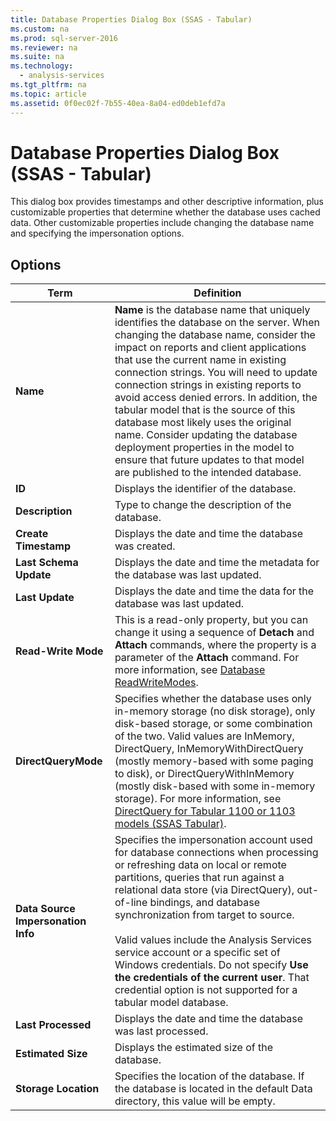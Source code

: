 ```yaml
---
title: Database Properties Dialog Box (SSAS - Tabular)
ms.custom: na
ms.prod: sql-server-2016
ms.reviewer: na
ms.suite: na
ms.technology: 
  - analysis-services
ms.tgt_pltfrm: na
ms.topic: article
ms.assetid: 0f0ec02f-7b55-40ea-8a04-ed0deb1efd7a
---
```

# Database Properties Dialog Box (SSAS - Tabular)
  This dialog box provides timestamps and other descriptive information, plus customizable properties that determine whether the database uses cached data. Other customizable properties include changing the database name and specifying the impersonation options.  
  
## Options  
  
|Term|Definition|  
|----------|----------------|  
|**Name**|**Name** is the database name that uniquely identifies the database on the server. When changing the database name, consider the impact on reports and client applications that use the current name in existing connection strings. You will need to update connection strings in existing reports to avoid access denied errors. In addition, the tabular model that is the source of this database most likely uses the original name. Consider updating the database deployment properties in the model to ensure that future updates to that model are published to the intended database.|  
|**ID**|Displays the identifier of the database.|  
|**Description**|Type to change the description of the database.|  
|**Create Timestamp**|Displays the date and time the database was created.|  
|**Last Schema Update**|Displays the date and time the metadata for the database was last updated.|  
|**Last Update**|Displays the date and time the data for the database was last updated.|  
|**Read-Write Mode**|This is a read-only property, but you can change it using a sequence of **Detach** and **Attach** commands, where the property is a parameter of the **Attach** command. For more information, see [Database ReadWriteModes](../../Topics/TopicNameNotContainA/Database-ReadWriteModes.md).|  
|**DirectQueryMode**|Specifies whether the database uses only in-memory storage (no disk storage), only disk-based storage, or some combination of the two. Valid values are InMemory, DirectQuery, InMemoryWithDirectQuery (mostly memory-based with some paging to disk), or DirectQueryWithInMemory (mostly disk-based with some in-memory storage). For more information, see [DirectQuery for Tabular 1100 or 1103 models &#40;SSAS Tabular&#41;](../../Topics/TopicNameNotContainA/DirectQuery-for-Tabular-1100-or-1103-models--SSAS-Tabular-.md).|  
|**Data Source Impersonation Info**|Specifies the impersonation account used for database connections when processing or refreshing data on local or remote partitions, queries that run against a relational data store (via DirectQuery), out-of-line bindings, and database synchronization from target to source.<br /><br /> Valid values include the Analysis Services service account or a specific set of Windows credentials. Do not specify **Use the credentials of the current user**. That credential option is not supported for a tabular model database.|  
|**Last Processed**|Displays the date and time the database was last processed.|  
|**Estimated Size**|Displays the estimated size of the database.|  
|**Storage Location**|Specifies the location of the database. If the database is located in the default Data directory, this value will be empty.|  
  
  